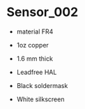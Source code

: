 # Sensor_002

- material FR4

- 1oz copper
- 1.6 mm thick
- Leadfree HAL
- Black soldermask
- White silkscreen